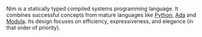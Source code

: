 Nim is a statically typed compiled systems programming language. It combines successful concepts from mature languages like [Python](./Python.md), [Ada](./Ada.md) and [Modula](./Modula.md). Its design focuses on efficiency, expressiveness, and elegance (in that order of priority).